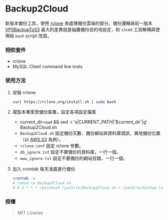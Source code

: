 # Backup2Cloud

新版本備份工具，使用 [rclone](https://github.com/ncw/rclone) 來處理備份雲端的部分。備份邏輯與前一版本 [VPSBackupToS3](https://github.com/nczz/VPSBackupToS3) 最大的差異就是抽離備份目的地設定，和 `s3cmd` 工具解構與使用純 `bash` script 改寫。

### 相依套件

- rclone
- MySQL Client command line tools

### 使用方法

1. 安裝 rclone

	```bash
	curl https://rclone.org/install.sh | sudo bash
	```

2. 複製本專案至備份裝置，設定各項設定檔案

	- current_dir=`pwd` && sed -i 's|CURRENT_PATH|'$current_dir'|g' Backup2Cloud.sh
	- `Backup2Cloud.sh` 設定備份天數、備份網站與資料庫資訊、異地備份位置（以 [AWS S3](https://rclone.org/s3/) 為例）。
	- `rclone.conf` 設定 rclone 參數。
	- `db_ignore.txt` 設定不要備份的資料庫，一行一個。
	- `www_ignore.txt` 設定不要備份的網站目錄，一行一個。

3. 加入 crontab 每天凌晨進行備份

	```bash
	crontab -e
	# chmod +x Backup2Cloud.sh
	# 0 2 * * * /bin/bash /path/to/Backup2Cloud.sh > /path/to/backup.log 
	```

### 授權

> MIT License 
